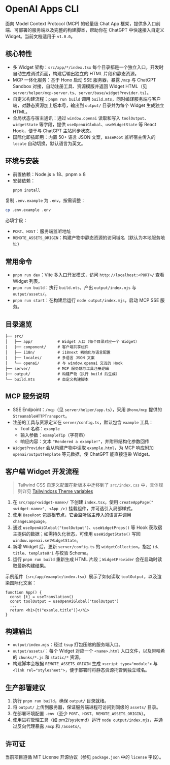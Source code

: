 # OpenAI Apps CLI

面向 Model Context Protocol (MCP) 的轻量级 Chat App 框架，提供多入口前端、可部署的服务端以及完整的构建脚本，帮助你在 ChatGPT 中快速接入自定义 Widget。当前文档适用于 `v1.0.0`。

## 核心特性

- 多 Widget 架构：`src/app/*/index.tsx` 每个目录都是一个独立入口，开发时自动生成调试页面，构建后输出独立的 HTML 片段和静态资源。
- MCP 一体化服务：基于 Hono 启动 SSE 服务器，暴露 `/mcp` 与 ChatGPT Sandbox 对接，自动注册工具、资源模版并返回 Widget HTML（见 `server/helper/mcp-server.ts`、`server/base/widgetProvider.ts`）。
- 自定义构建流程：`pnpm run build` 调用 `build.mts`，同时编译服务端与客户端，对静态资源加上版本号，输出到 `output/` 目录并为每个 Widget 生成独立 HTML。
- 全局状态与宿主通讯：通过 `window.openai` 读取和写入 `toolOutput`、`widgetState` 等字段，提供 `useOpenAiGlobal`、`useWidgetState` 等 React Hook，便于与 ChatGPT 主站同步状态。
- 国际化即插即用：内置 50+ 语言 JSON 文案，`BaseRoot` 监听宿主传入的 `locale` 自动切换，默认语言为英文。

## 环境与安装

- 前置依赖：Node.js ≥ 18、pnpm ≥ 8
- 安装依赖：
  ```bash
  pnpm install
  ```

复制 `.env.example` 为 `.env`，按需调整：

```bash
cp .env.example .env
```

必填字段：

- `PORT`、`HOST`：服务端监听地址
- `REMOTE_ASSETS_ORIGIN`：构建产物中静态资源的访问域名（默认为本地服务地址）

## 常用命令

- `pnpm run dev`：Vite 多入口开发模式，访问 `http://localhost:<PORT>/` 查看 Widget 列表。
- `pnpm run build`：执行 `build.mts`，产出 `output/index.mjs` 与 `output/assets/`。
- `pnpm run start`：在构建后运行 `node output/index.mjs`，启动 MCP SSE 服务。

## 目录速览

```text
├── src/
│   ├── app/           # Widget 入口（每个目录对应一个 Widget）
│   ├── component/     # 客户端共享组件
│   ├── i18n/          # i18next 初始化与语言配置
│   ├── locales/       # 多语言 JSON 文案
│   └── openai/        # 与 window.openai 交互的 Hook
├── server/            # MCP 服务端与工具注册逻辑
├── output/            # 构建产物（执行 build 后生成）
└── build.mts          # 自定义构建脚本
```

## MCP 服务说明

- SSE Endpoint：`/mcp`（见 `server/helper/app.ts`），采用 `@hono/mcp` 提供的 `StreamableHTTPTransport`。
- 注册的工具与资源定义在 `server/config.ts`，默认包含 `example` 工具：
  - Tool 名称：`example`
  - 输入参数：`exampleTip`（字符串）
  - 响应内容：文本 `"Rendered a example!"`，并附带结构化参数回传
- `WidgetProvider` 会从构建产物中读取 `example.html`，为 MCP 响应附加 `openai/outputTemplate` 等元数据，使 ChatGPT 能直接渲染 Widget。

## 客户端 Widget 开发流程

> Tailwind CSS 自定义配置在新版本中迁移到了 `src/index.css` 中，具体规则详见 [Tailwindcss Theme variables](https://tailwindcss.com/docs/theme)

1. 在 `src/app/<widget-name>/` 下创建 `index.tsx`，使用 `createAppPage("<widget-name>", <App />)` 挂载组件，并可选引入局部样式。
2. 使用 `BaseRoot` 包裹根节点，它会监听宿主传入的语言并调用 `changeLanguage`。
3. 通过 `useOpenAiGlobal("toolOutput")`、`useWidgetProps()` 等 Hook 获取宿主提供的数据；如需持久化状态，可使用 `useWidgetState()` 写回 `window.openai.setWidgetState`。
4. 新增 Widget 后，更新 `server/config.ts` 的 `widgetCollection`，指定 `id`、`title`、`templateUri` 与校验 Schema。
5. 运行 `pnpm run build` 重新生成 HTML 片段；`WidgetProvider` 会在启动时读取最新构建结果。

示例组件（`src/app/example/index.tsx`）展示了如何读取 `toolOutput`，以及渲染国际化文案：

```tsx
function App() {
  const [t] = useTranslation()
  const toolOutput = useOpenAiGlobal("toolOutput")
  ...
  return <h1>{t("examle.title")}</h1>
}
```

## 构建输出

- `output/index.mjs`：经过 `tsup` 打包压缩的服务端入口。
- `output/assets/`：每个 Widget 对应一个 `<name>.html` 入口文件，以及带哈希的 `chunks/*.js` 和 `static/*` 资源。
- 构建脚本会根据 `REMOTE_ASSETS_ORIGIN` 生成 `<script type="module">` 与 `<link rel="stylesheet">`，便于部署时将静态资源托管到独立域名。

## 生产部署建议

1. 执行 `pnpm run build`，确保 `output/` 目录就绪。
2. 将 `output/` 上传到服务器，保证服务端进程可访问到同级的 `assets/` 目录。
3. 在部署环境配置 `.env`（至少 `PORT`、`HOST`、`REMOTE_ASSETS_ORIGIN`）。
4. 使用进程管理工具（如 pm2/systemd）运行 `node output/index.mjs`，并通过反向代理暴露 `/mcp` 和 `/assets/`。

## 许可证

当前项目遵循 MIT License 开源协议（参见 `package.json` 中的 `license` 字段）。
